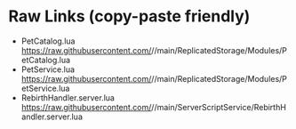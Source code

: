 # Raw Links (copy-paste friendly)

- PetCatalog.lua  
  https://raw.githubusercontent.com/<you>/<repo>/main/ReplicatedStorage/Modules/PetCatalog.lua
- PetService.lua  
  https://raw.githubusercontent.com/<you>/<repo>/main/ReplicatedStorage/Modules/PetService.lua
- RebirthHandler.server.lua  
  https://raw.githubusercontent.com/<you>/<repo>/main/ServerScriptService/RebirthHandler.server.lua
